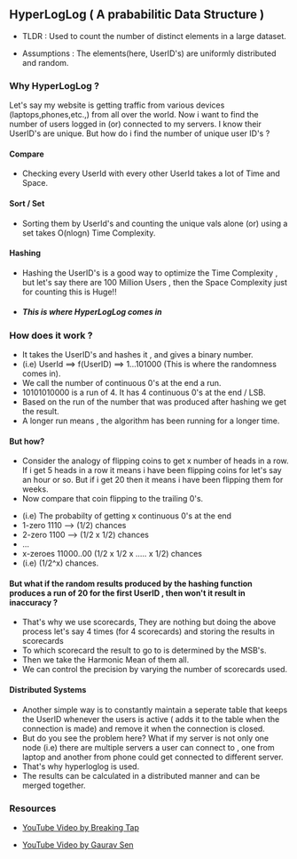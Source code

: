 ## HyperLogLog ( A prababilitic Data Structure )

- TLDR : Used to count the number of distinct elements in a large dataset.

* Assumptions : The elements(here, UserID's) are uniformly distributed and random.

### Why HyperLogLog ?

Let's say my website is getting traffic from various devices (laptops,phones,etc.,) from all over the world. Now i want to find the number of users
logged in (or) connected to my servers. I know their UserID's are unique. But how do i find the number of unique user ID's ?

#### Compare

- Checking every UserId with every other UserId takes a lot of Time and Space.

#### Sort / Set

- Sorting them by UserId's and counting the unique vals alone (or) using a set takes O(nlogn) Time Complexity.

#### Hashing

- Hashing the UserID's is a good way to optimize the Time Complexity , but let's say there are 100 Million Users , then the Space Complexity just
  for counting this is Huge!!

* ##### _This is where HyperLogLog comes in_

### How does it work ?

- It takes the UserID's and hashes it , and gives a binary number.
- (i.e) UserId ==> f(UserID) ==> 1...101000 (This is where the randomness comes in).
- We call the number of continuous 0's at the end a run.
- 10101010000 is a run of 4. It has 4 continuous 0's at the end / LSB.
- Based on the run of the number that was produced after hashing we get the result.
- A longer run means , the algorithm has been running for a longer time.

#### But how?

- Consider the analogy of flipping coins to get x number of heads in a row. If i get 5 heads in a row it means i have been flipping coins for let's say
  an hour or so. But if i get 20 then it means i have been flipping them for weeks.
- Now compare that coin flipping to the trailing 0's.

* (i.e) The probabilty of getting x continuous 0's at the end
* 1-zero 1110 --> (1/2) chances
* 2-zero 1100 --> (1/2 x 1/2) chances
* ...
* x-zeroes 11000..00 (1/2 x 1/2 x ..... x 1/2) chances
* (i.e) (1/2^x) chances.

#### But what if the random results produced by the hashing function produces a run of 20 for the first UserID , then won't it result in inaccuracy ?

- That's why we use scorecards, They are nothing but doing the above process let's say 4 times (for 4 scorecards) and storing the results in scorecards
- To which scorecard the result to go to is determined by the MSB's.
- Then we take the Harmonic Mean of them all.
- We can control the precision by varying the number of scorecards used.

#### Distributed Systems

- Another simple way is to constantly maintain a seperate table that keeps the UserID whenever the users is active ( adds it to the table when the
  connection is made) and remove it when the connection is closed.
- But do you see the problem here? What if my server is not only one node (i.e) there are multiple servers a user can connect to , one from laptop
  and another from phone could get connected to different server.
- That's why hyperloglog is used.
- The results can be calculated in a distributed manner and can be merged together.

### Resources

- [YouTube Video by Breaking Tap](https://www.youtube.com/watch?v=lJYufx0bfpw)

* [YouTube Video by Gaurav Sen](https://www.youtube.com/watch?v=eV1haPUt0NU)
